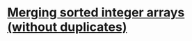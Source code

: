 # [Merging sorted integer arrays (without duplicates)](https://www.codewars.com/kata/573f5c61e7752709df0005d2)
